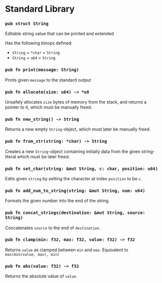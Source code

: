 # Standard Library

### `pub struct String`

Editable string value that can be printed and extended

Has the following binops defined:
- `String` + `*char` = `String`
- `String` + `u64` = `String`

### `pub fn print(message: String)`

Prints given `message` to the standard output

### `pub fn allocate(size: u64) -> *u8`

Unsafely allocates `size` bytes of memory from the stack, and returns a pointer to it, which must be manually freed.

### `pub fn new_string() -> String`

Returns a new empty `String`-object, which must later be manually freed.

### `pub fn from_str(string: *char) -> String`

Creates a new `String`-object containing initially data from the given string-literal which must be later freed.

### `pub fn set_char(string: &mut String, c: char, position: u64)`

Edits given `string` by setting the character at index `position` to be `c`.

### `pub fn add_num_to_string(string: &mut String, num: u64)`

Formats the given number into the end of the string.

### `pub fn concat_strings(destination: &mut String, source: String)`

Concatenates `source` to the end of `destination`.

### `pub fn clamp(min: f32, max: f32, value: f32) -> f32`

Returns `value` as clamped between `min` and `max`. Equivalent to `max(min(value, max), min)`

### `pub fn abs(value: f32) -> f32`

Returns the absolute value of `value`.